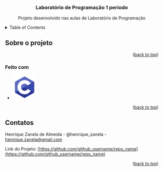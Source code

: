 <a id="readme-top"></a>

<br />
<div align="center">

<h3 align="center">Laboratório de Programação 1 período</h3>

  <p align="center">
    Projeto desenvolvido nas aulas de Laboratório de Programação
    <br />
  </p>
</div>



<!-- TABLE OF CONTENTS -->
<details>
  <summary>Table of Contents</summary>
  <ol>
    <li>
      <a href="#about-the-project">Sobre o projeto</a>
      <ul>
        <li><a href="#built-with">Feito com</a></li>
      </ul>
    </li>
    <li><a href="#contact">Contatos</a></li>
  </ol>
</details>



<!-- ABOUT THE PROJECT -->
## Sobre o projeto



<p align="right">(<a href="#readme-top">back to top</a>)</p>



### Feito com

* <img src="c-programming.png" alt="C" width="80" height="80">

<p align="right">(<a href="#readme-top">back to top</a>)</p>


<!-- CONTACT -->
## Contatos

Henrique Zanela de Almeida - @henrique_zanela - henrique.zanela@gmail.com

Link do Projeto: [https://github.com/github_username/repo_name](https://github.com/github_username/repo_name)

<p align="right">(<a href="#readme-top">back to top</a>)</p>
